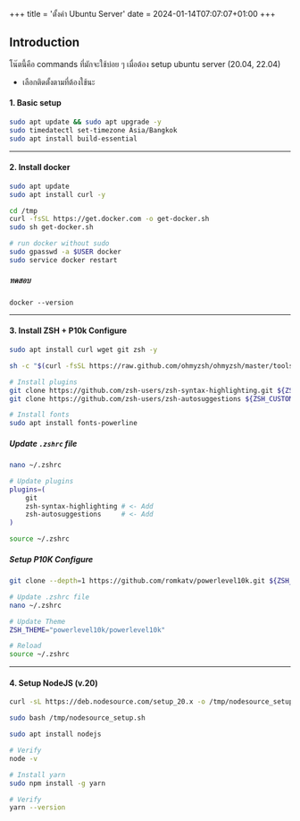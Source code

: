 +++
title = 'ตั้งค่า Ubuntu Server'
date = 2024-01-14T07:07:07+01:00
+++

## Introduction

โน๊ตนี้คือ commands ที่มักจะใช้บ่อย ๆ เมื่อต้อง setup ubuntu server (20.04, 22.04)

-   เลือกติดตั้งตามที่ต้องใช้นะ

#### 1. Basic setup

```sh
sudo apt update && sudo apt upgrade -y
sudo timedatectl set-timezone Asia/Bangkok
sudo apt install build-essential
```

---

#### 2. Install docker

```sh
sudo apt update
sudo apt install curl -y

cd /tmp
curl -fsSL https://get.docker.com -o get-docker.sh
sudo sh get-docker.sh

# run docker without sudo
sudo gpasswd -a $USER docker
sudo service docker restart
```

##### ทดสอบ

```
docker --version
```

---

#### 3. Install ZSH + P10k Configure

```sh
sudo apt install curl wget git zsh -y

sh -c "$(curl -fsSL https://raw.github.com/ohmyzsh/ohmyzsh/master/tools/install.sh)"

# Install plugins
git clone https://github.com/zsh-users/zsh-syntax-highlighting.git ${ZSH_CUSTOM:-~/.oh-my-zsh/custom}/plugins/zsh-syntax-highlighting
git clone https://github.com/zsh-users/zsh-autosuggestions ${ZSH_CUSTOM:-~/.oh-my-zsh/custom}/plugins/zsh-autosuggestions

# Install fonts
sudo apt install fonts-powerline
```

##### Update `.zshrc` file

```sh
nano ~/.zshrc

# Update plugins
plugins=(
    git
    zsh-syntax-highlighting # <- Add
    zsh-autosuggestions     # <- Add
)
```

```sh
source ~/.zshrc
```

##### Setup P10K Configure

```sh
git clone --depth=1 https://github.com/romkatv/powerlevel10k.git ${ZSH_CUSTOM:-$HOME/.oh-my-zsh/custom}/themes/powerlevel10k

# Update .zshrc file
nano ~/.zshrc

# Update Theme
ZSH_THEME="powerlevel10k/powerlevel10k"

# Reload
source ~/.zshrc
```

---

#### 4. Setup NodeJS (v.20)

```sh
curl -sL https://deb.nodesource.com/setup_20.x -o /tmp/nodesource_setup.sh

sudo bash /tmp/nodesource_setup.sh

sudo apt install nodejs

# Verify
node -v

# Install yarn
sudo npm install -g yarn

# Verify
yarn --version
```

